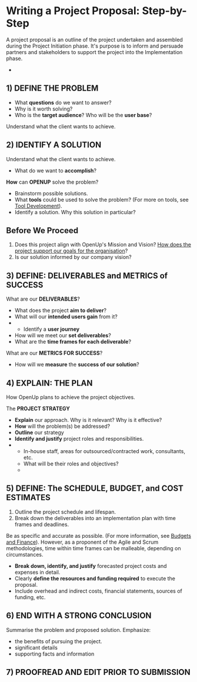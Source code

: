 # Writing a Project Proposal: Step-by-Step

A project proposal is an outline of the project undertaken and assembled during the Project Initiation phase. It's purpose is to inform and persuade partners and stakeholders to support the project into the Implementation phase. 



* 
## 1\) DEFINE THE PROBLEM

* What **questions** do we want to answer? 
* Why is it worth solving? 
* Who is the **target audience**? Who will be the **user base**? 

Understand what the client wants to achieve. 

## 2\) IDENTIFY A SOLUTION

Understand what the client wants to achieve. 

* What do we want to **accomplish**? 

**How** can **OPENUP** solve the problem? 

* Brainstorm possible solutions. 
* What **tools** could be used to solve the problem? \(For more on tools, see [Tool Development](../../how-we-work/tool-development/)\).
* Identify a solution. Why this solution in particular? 

## Before We Proceed

1. Does this project align with OpenUp's Mission and Vision? [How does the project support our goals for the organisation](openups-mission.md#how-projects-support-our-mission)? 
2. Is our solution informed by our company vision? 

## 3\) DEFINE: DELIVERABLES and METRICS of SUCCESS

What are our **DELIVERABLES**? 

* What does the project **aim to deliver**? 
* What will our **intended users gain** from it? 
* * Identify a **user journey**
* How will we meet our **set deliverables**? 
* What are the **time frames for each deliverable**? 

What are our **METRICS FOR SUCCESS**? 

* How will we **measure** the **success of our solution**? 

## 4\) EXPLAIN: THE PLAN

How OpenUp plans to achieve the project objectives.

The **PROJECT STRATEGY**

* **Explain** our approach. Why is it relevant? Why is it effective? 
* **How** will the problem\(s\) be addressed?
* **Outline** our strategy
* **Identify and justify** project roles and responsibilities.
* * In-house staff, areas for outsourced/contracted work, consultants, etc. 
  * What will be their roles and objectives? 
  * 



## 5\) DEFINE: The SCHEDULE, BUDGET, and COST ESTIMATES

1. Outline the project schedule and lifespan. 
2. Break down the deliverables into an implementation plan with time frames and deadlines. 

Be as specific and accurate as possible. \(For more information, see [Budgets and Finance](../../how-we-work/budgets-and-finance/)\). However, as a proponent of the Agile and Scrum methodologies, time within time frames can be malleable, depending on circumstances. 

* **Break down, identify, and justify** forecasted project costs and expenses in detail. 
* Clearly **define the resources and funding required** to execute the proposal. 
* Include overhead and indirect costs, financial statements, sources of funding, etc. 

## 6\) END WITH A STRONG CONCLUSION

Summarise the problem and proposed solution. Emphasize: 

* the benefits of pursuing the project. 
* significant details
* supporting facts and information

## 7\) PROOFREAD AND EDIT PRIOR TO SUBMISSION





